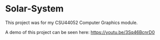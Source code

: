 # Solar-System

This project was for my CSU44052 Computer Graphics module. 

A demo of this project can be seen here: https://youtu.be/3Sq46BcnrD0
